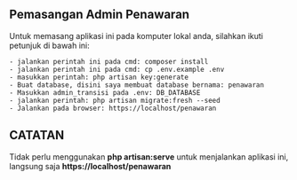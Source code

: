 ## Pemasangan Admin Penawaran

Untuk memasang aplikasi ini pada komputer lokal anda, silahkan ikuti petunjuk di bawah ini:

	- jalankan perintah ini pada cmd: composer install
	- jalankan perintah ini pada cmd: cp .env.example .env 
	- masukkan perintah: php artisan key:generate
	- Buat database, disini saya membuat database bernama: penawaran
	- Masukkan admin_transisi pada .env: DB_DATABASE
	- jalankan perintah: php artisan migrate:fresh --seed
	- Jalankan pada browser: https://localhost/penawaran


## CATATAN

Tidak perlu menggunakan **php artisan:serve** untuk menjalankan aplikasi ini, langsung saja **https://localhost/penawaran**